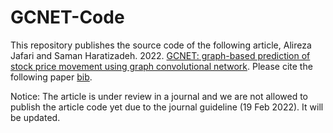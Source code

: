 # GCNET-Code
This repository publishes the source code of the following article,
Alireza Jafari and Saman Haratizadeh.  2022. [GCNET: graph-based prediction of stock price movement using graph convolutional network](https://arxiv.org/abs/2203.11091).
Please cite the following paper [bib](https://arxiv.org/abs/2203.11091).

Notice: The article is under review in a journal and we are not allowed to publish the article code yet due to the journal guideline (19 Feb 2022).
It will be updated.
